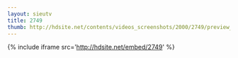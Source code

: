 ```yaml
---
layout: sieutv
title: 2749
thumb: http://hdsite.net/contents/videos_screenshots/2000/2749/preview_360p.mp4.jpg
---
```

{% include iframe src='http://hdsite.net/embed/2749' %}
 
